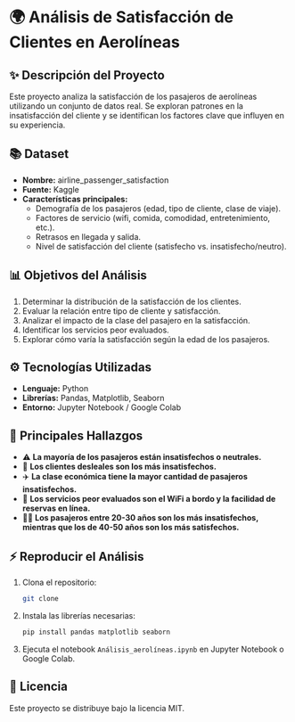 # 🌍 Análisis de Satisfacción de Clientes en Aerolíneas

## ✨ Descripción del Proyecto
Este proyecto analiza la satisfacción de los pasajeros de aerolíneas utilizando un conjunto de datos real. Se exploran patrones en la insatisfacción del cliente y se identifican los factores clave que influyen en su experiencia.

## 📚 Dataset
- **Nombre:** airline_passenger_satisfaction
- **Fuente:** Kaggle
- **Características principales:**
  - Demografía de los pasajeros (edad, tipo de cliente, clase de viaje).
  - Factores de servicio (wifi, comida, comodidad, entretenimiento, etc.).
  - Retrasos en llegada y salida.
  - Nivel de satisfacción del cliente (satisfecho vs. insatisfecho/neutro).

## 📊 Objetivos del Análisis
1. Determinar la distribución de la satisfacción de los clientes.
2. Evaluar la relación entre tipo de cliente y satisfacción.
3. Analizar el impacto de la clase del pasajero en la satisfacción.
4. Identificar los servicios peor evaluados.
5. Explorar cómo varía la satisfacción según la edad de los pasajeros.

## ⚙️ Tecnologías Utilizadas
- **Lenguaje:** Python
- **Librerías:** Pandas, Matplotlib, Seaborn
- **Entorno:** Jupyter Notebook / Google Colab

## 🔎 Principales Hallazgos
- ⚠️ **La mayoría de los pasajeros están insatisfechos o neutrales.**
- 🏥 **Los clientes desleales son los más insatisfechos.**
- ✈️ **La clase económica tiene la mayor cantidad de pasajeros insatisfechos.**
- 📶 **Los servicios peor evaluados son el WiFi a bordo y la facilidad de reservas en línea.**
- 👨‍🍳 **Los pasajeros entre 20-30 años son los más insatisfechos, mientras que los de 40-50 años son los más satisfechos.**

## ⚡ Reproducir el Análisis
1. Clona el repositorio:
   ```bash
   git clone 
   ```
2. Instala las librerías necesarias:
   ```bash
   pip install pandas matplotlib seaborn
   ```
3. Ejecuta el notebook `Análisis_aerolíneas.ipynb` en Jupyter Notebook o Google Colab.


## 📝 Licencia
Este proyecto se distribuye bajo la licencia MIT.
